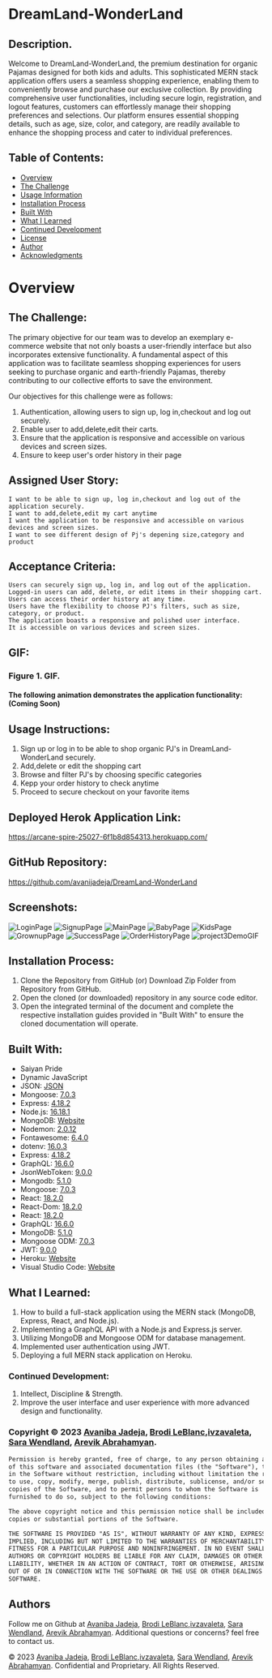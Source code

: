 # DreamLand-WonderLand

## Description.

Welcome to DreamLand-WonderLand, the premium destination for organic Pajamas designed for both kids and adults. This sophisticated MERN stack application offers users a seamless shopping experience, enabling them to conveniently browse and purchase our exclusive collection. By providing comprehensive user functionalities, including secure login, registration, and logout features, customers can effortlessly manage their shopping preferences and selections. Our platform ensures essential shopping details, such as age, size, color, and category, are readily available to enhance the shopping process and cater to individual preferences.

## Table of Contents:
- [Overview](#Overview)
- [The Challenge](#The-Challenge)
- [Usage Information](#Usage-Information)
- [Installation Process](#Installation-Process)
- [Built With](#Built-With)
- [What I Learned](#What-I-Learned)
- [Continued Development](#Continued-Development)
- [License](#License)
- [Author](#Author)
- [Acknowledgments](#Acknowledgments)

# Overview

## The Challenge:

The primary objective for our team was to develop an exemplary e-commerce website that not only boasts a user-friendly interface but also incorporates extensive functionality. A fundamental aspect of this application was to facilitate seamless shopping experiences for users seeking to purchase organic and earth-friendly Pajamas, thereby contributing to our collective efforts to save the environment.

Our objectives for this challenge were as follows:

1. Authentication, allowing users to sign up, log in,checkout and log out securely.
2. Enable user to add,delete,edit their carts.
3. Ensure that the application is responsive and accessible on various devices and screen sizes.
4. Ensure to keep user's order history in their page

## Assigned User Story:
```
I want to be able to sign up, log in,checkout and log out of the application securely.
I want to add,delete,edit my cart anytime
I want the application to be responsive and accessible on various devices and screen sizes.
I want to see different design of Pj's depening size,category and product
```

## Acceptance Criteria:
```
Users can securely sign up, log in, and log out of the application.
Logged-in users can add, delete, or edit items in their shopping cart.
Users can access their order history at any time.
Users have the flexibility to choose PJ's filters, such as size, category, or product.
The application boasts a responsive and polished user interface.
It is accessible on various devices and screen sizes.
```

## GIF:
### Figure 1. GIF.

#### The following animation demonstrates the application functionality:(Coming Soon)

## Usage Instructions:

 1. Sign up or log in to be able to shop organic PJ's in DreamLand-WonderLand securely.
 2. Add,delete or edit the shopping cart
 3. Browse and filter PJ's by choosing specific categories 
 4. Kepp your order history to check anytime
 5. Proceed to secure checkout on your favorite items

 
## Deployed Herok Application Link: 
https://arcane-spire-25027-6f1b8d854313.herokuapp.com/

## GitHub Repository:
https://github.com/avanijadeja/DreamLand-WonderLand


## Screenshots:
![LoginPage](./client/src/assets/images/OutputLogin.png)
![SignupPage](./client/src/assets/images/OutputSignup.png)
![MainPage](./client/src/assets/images/OutputMainPage.png)
![BabyPage](./client/src/assets/images/OutputBabyPage.png)
![KidsPage](./client/src/assets/images/OutputKidsPage.png)
![GrownupPage](./client/src/assets/images/OutputGrownUpWithCart.png)
![SuccessPage](./client/src/assets/images/OutputSuccessPage.png)
![OrderHistoryPage](./client/src/assets/images/OutputOrder.png)
![project3DemoGIF](./client/src/assets/images/project3demo.gif)

## Installation Process:
1. Clone the Repository from GitHub (or) Download Zip Folder from Repository from GitHub.
2. Open the cloned (or downloaded) repository in any source code editor.
3. Open the integrated terminal of the document and complete the respective installation guides provided in "Built With" to ensure the cloned documentation will operate.

## Built With:

- Saiyan Pride
- Dynamic JavaScript
- JSON: [JSON](https://www.npmjs.com/package/json)
- Mongoose: [7.0.3](https://www.npmjs.com/package/mongoose)
- Express: [4.18.2](https://www.npmjs.com/package/express)
- Node.js: [16.18.1](https://nodejs.org/en/blog/release/v16.18.1/)
- MongoDB: [Website](https://www.mongodb.com/)
- Nodemon: [2.0.12](https://www.npmjs.com/package/nodemon/v/2.0.12)
- Fontawesome: [6.4.0](https://www.npmjs.com/package/@fortawesome/)
- dotenv: [16.0.3](https://www.npmjs.com/package/dotenv)
- Express: [4.18.2](https://www.npmjs.com/package/express)
- GraphQL: [16.6.0](https://www.npmjs.com/package/graphql)
- JsonWebToken: [9.0.0](https://www.npmjs.com/package/jsonwebtoken)
- Mongodb: [5.1.0](https://www.npmjs.com/package/mongodb)
- Mongoose: [7.0.3](https://www.npmjs.com/package/mongoose)
- React: [18.2.0](https://www.npmjs.com/package/react)
- React-Dom: [18.2.0](https://www.npmjs.com/package/react-dom)
- React: [18.2.0](https://reactjs.org)
- GraphQL: [16.6.0](https://graphql.org)
- MongoDB: [5.1.0](https://www.mongodb.com)
- Mongoose ODM: [7.0.3](https://mongoosejs.com)
- JWT: [9.0.0](https://jwt.io)
- Heroku: [Website](https://www.heroku.com/platform)
- Visual Studio Code: [Website](https://code.visualstudio.com/)

## What I Learned:
1. How to build a full-stack application using the MERN stack (MongoDB, Express, React, and Node.js).
2. Implementing a GraphQL API with a Node.js and Express.js server.
3. Utilizing MongoDB and Mongoose ODM for database management.
4. Implemented user authentication using JWT.
5. Deploying a full MERN stack application on Heroku.

### Continued Development:
1. Intellect, Discipline & Strength.
2. Improve the user interface and user experience with more advanced design and functionality.
 <!-- need ideas here -->


 ### Copyright © 2023 [Avaniba Jadeja](https://github.com/avanijadeja), [Brodi LeBlanc](https://github.com/brodi-xx),[ivzavaleta](https://github.com/ivzavaleta), [Sara Wendland](https://github.com/sararosebud), [Arevik Abrahamyan](https://github.com/Sunny9810). 

 ```md
Permission is hereby granted, free of charge, to any person obtaining a copy
of this software and associated documentation files (the "Software"), to deal
in the Software without restriction, including without limitation the rights
to use, copy, modify, merge, publish, distribute, sublicense, and/or sell
copies of the Software, and to permit persons to whom the Software is
furnished to do so, subject to the following conditions:

The above copyright notice and this permission notice shall be included in all
copies or substantial portions of the Software.

THE SOFTWARE IS PROVIDED "AS IS", WITHOUT WARRANTY OF ANY KIND, EXPRESS OR
IMPLIED, INCLUDING BUT NOT LIMITED TO THE WARRANTIES OF MERCHANTABILITY,
FITNESS FOR A PARTICULAR PURPOSE AND NONINFRINGEMENT. IN NO EVENT SHALL THE
AUTHORS OR COPYRIGHT HOLDERS BE LIABLE FOR ANY CLAIM, DAMAGES OR OTHER
LIABILITY, WHETHER IN AN ACTION OF CONTRACT, TORT OR OTHERWISE, ARISING FROM,
OUT OF OR IN CONNECTION WITH THE SOFTWARE OR THE USE OR OTHER DEALINGS IN THE
SOFTWARE.
```

## Authors

Follow me on Github at [Avaniba Jadeja](https://github.com/avanijadeja), [Brodi LeBlanc](https://github.com/brodi-xx),[ivzavaleta](https://github.com/ivzavaleta), [Sara Wendland](https://github.com/sararosebud), [Arevik Abrahamyan](https://github.com/Sunny9810). Additional questions or concerns? feel free to contact us.


© 2023 [Avaniba Jadeja](https://github.com/avanijadeja), [Brodi LeBlanc](https://github.com/brodi-xx),[ivzavaleta](https://github.com/ivzavaleta), [Sara Wendland](https://github.com/sararosebud), [Arevik Abrahamyan](https://github.com/Sunny9810).  Confidential and Proprietary. All Rights Reserved.










